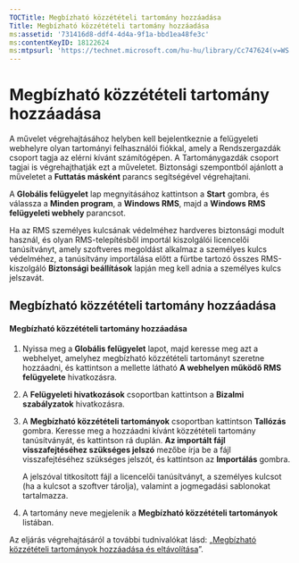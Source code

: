 ```yaml
---
TOCTitle: Megbízható közzétételi tartomány hozzáadása
Title: Megbízható közzétételi tartomány hozzáadása
ms:assetid: '731416d8-ddf4-4d4a-9f1a-bbd1ea48fe3c'
ms:contentKeyID: 18122624
ms:mtpsurl: 'https://technet.microsoft.com/hu-hu/library/Cc747624(v=WS.10)'
---
```


Megbízható közzétételi tartomány hozzáadása
===========================================

A művelet végrehajtásához helyben kell bejelentkeznie a felügyeleti webhelyre olyan tartományi felhasználói fiókkal, amely a Rendszergazdák csoport tagja az elérni kívánt számítógépen. A Tartománygazdák csoport tagjai is végrehajthatják ezt a műveletet. Biztonsági szempontból ajánlott a műveletet a **Futtatás másként** parancs segítségével végrehajtani.

A **Globális felügyelet** lap megnyitásához kattintson a **Start** gombra, és válassza a **Minden program**, a **Windows RMS**, majd a **Windows RMS felügyeleti webhely** parancsot.

Ha az RMS személyes kulcsának védelméhez hardveres biztonsági modult használ, és olyan RMS-telepítésből importál kiszolgálói licencelői tanúsítványt, amely szoftveres megoldást alkalmaz a személyes kulcs védelméhez, a tanúsítvány importálása előtt a fürtbe tartozó összes RMS-kiszolgáló **Biztonsági beállítások** lapján meg kell adnia a személyes kulcs jelszavát.

Megbízható közzétételi tartomány hozzáadása
-------------------------------------------

#### Megbízható közzétételi tartomány hozzáadása

1.  Nyissa meg a **Globális felügyelet** lapot, majd keresse meg azt a webhelyet, amelyhez megbízható közzétételi tartományt szeretne hozzáadni, és kattintson a mellette látható **A webhelyen működő RMS felügyelete** hivatkozásra.

2.  A **Felügyeleti hivatkozások** csoportban kattintson a **Bizalmi szabályzatok** hivatkozásra.

3.  A **Megbízható közzétételi tartományok** csoportban kattintson **Tallózás** gombra. Keresse meg a hozzáadni kívánt közzétételi tartomány tanúsítványát, és kattintson rá duplán. **Az importált fájl visszafejtéséhez szükséges jelszó** mezőbe írja be a fájl visszafejtéséhez szükséges jelszót, és kattintson az **Importálás** gombra.

    A jelszóval titkosított fájl a licencelői tanúsítványt, a személyes kulcsot (ha a kulcsot a szoftver tárolja), valamint a jogmegadási sablonokat tartalmazza.

4.  A tartomány neve megjelenik a **Megbízható közzétételi tartományok** listában.

Az eljárás végrehajtásáról a további tudnivalókat lásd: „[Megbízható közzétételi tartományok hozzáadása és eltávolítása](https://technet.microsoft.com/d87b502d-5497-4ccd-badf-f6807d587cee)”.
